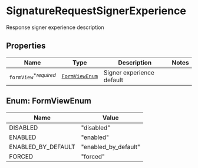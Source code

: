 

# SignatureRequestSignerExperience

Response signer experience description

## Properties

| Name | Type | Description | Notes |
|------------ | ------------- | ------------- | -------------|
| `formView`<sup>*_required_</sup> | [```FormViewEnum```](#FormViewEnum) |  Signer experience default  |  |



## Enum: FormViewEnum

| Name | Value |
---- | -----
| DISABLED | &quot;disabled&quot; |
| ENABLED | &quot;enabled&quot; |
| ENABLED_BY_DEFAULT | &quot;enabled_by_default&quot; |
| FORCED | &quot;forced&quot; |



